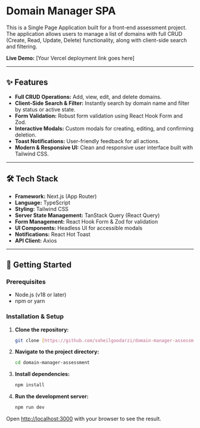 # Domain Manager SPA

This is a Single Page Application built for a front-end assessment project. The application allows users to manage a list of domains with full CRUD (Create, Read, Update, Delete) functionality, along with client-side search and filtering.

**Live Demo:** [Your Vercel deployment link goes here]

---

## ✨ Features

- **Full CRUD Operations:** Add, view, edit, and delete domains.
- **Client-Side Search & Filter:** Instantly search by domain name and filter by status or active state.
- **Form Validation:** Robust form validation using React Hook Form and Zod.
- **Interactive Modals:** Custom modals for creating, editing, and confirming deletion.
- **Toast Notifications:** User-friendly feedback for all actions.
- **Modern & Responsive UI:** Clean and responsive user interface built with Tailwind CSS.

---

## 🛠️ Tech Stack

- **Framework:** Next.js (App Router)
- **Language:** TypeScript
- **Styling:** Tailwind CSS
- **Server State Management:** TanStack Query (React Query)
- **Form Management:** React Hook Form & Zod for validation
- **UI Components:** Headless UI for accessible modals
- **Notifications:** React Hot Toast
- **API Client:** Axios

---

## 🚀 Getting Started

### Prerequisites

- Node.js (v18 or later)
- npm or yarn

### Installation & Setup

1.  **Clone the repository:**
    ```bash
    git clone [https://github.com/soheilgoodarzi/domain-manager-assessment.git](https://github.com/soheilgoodarzi/domain-manager-assessment.git)
    ```

2.  **Navigate to the project directory:**
    ```bash
    cd domain-manager-assessment
    ```

3.  **Install dependencies:**
    ```bash
    npm install
    ```

4.  **Run the development server:**
    ```bash
    npm run dev
    ```

Open [http://localhost:3000](http://localhost:3000) with your browser to see the result.

